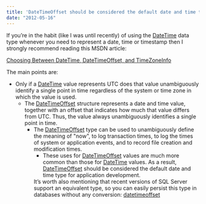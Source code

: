 ```yaml
---
title: 'DateTimeOffset should be considered the default date and time type for application development'
date: "2012-05-16"
---
```

If you’re in the habit (like I was until recently) of using the [DateTime](http://msdn.microsoft.com/en-us/library/system.datetime.aspx) data type whenever you need to represent a date, time or timestamp then I strongly recommend reading this MSDN article:

[Choosing Between DateTime, DateTimeOffset, and TimeZoneInfo](http://msdn.microsoft.com/en-us/library/bb630289.aspx)

The main points are:

  * Only if a [DateTime](http://msdn.microsoft.com/en-us/library/system.datetime.aspx) value represents UTC does that value unambiguously identify a single point in time regardless of the system or time zone in which the value is used. 
      * The [DateTimeOffset](http://msdn.microsoft.com/en-us/library/system.datetimeoffset.aspx) structure represents a date and time value, together with an offset that indicates how much that value differs from UTC. Thus, the value always unambiguously identifies a single point in time. 
          * The [DateTimeOffset](http://msdn.microsoft.com/en-us/library/system.datetimeoffset.aspx) type can be used to unambiguously define the meaning of "now", to log transaction times, to log the times of system or application events, and to record file creation and modification times. 
              * These uses for [DateTimeOffset](http://msdn.microsoft.com/en-us/library/system.datetimeoffset.aspx) values are much more common than those for [DateTime](http://msdn.microsoft.com/en-us/library/system.datetime.aspx) values. As a result, [DateTimeOffset](http://msdn.microsoft.com/en-us/library/system.datetimeoffset.aspx) should be considered the default date and time type for application development. </ul> 
            It’s worth also mentioning that recent versions of SQL Server support an equivalent type, so you can easily persist this type in databases without any conversion: [datetimeoffset](http://msdn.microsoft.com/en-us/library/bb630289.aspx)